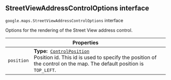 <h2 id="StreetViewAddressControlOptions"> StreetViewAddressControlOptions interface </h2><p>
<code><span itemprop="path">google.maps</span>.<span itemprop="name">StreetViewAddressControlOptions</span></code>
interface
</p><p>Options for the rendering of the Street View address control.</p><div class="devsite-table-wrapper"><table class="properties responsive" summary="interface StreetViewAddressControlOptions - Properties">
<thead>
<tr><th colspan="2">Properties</th>
</tr></thead>
<tbody>
<tr id="StreetViewAddressControlOptions.position">
<td><code><span>position</span></code></td>
<td><div><strong>Type:</strong>&nbsp; <code><a href="https://github.com/amenadiel/google-maps-documentation/blob/master/docs/ControlPosition.md">ControlPosition</a></code></div>
<div class="desc">Position id. This id is used to specify the position of the control on the map. The default position is <code>TOP_LEFT</code>.</div></td>
</tr>
</tbody>
</table></div>